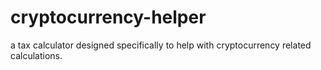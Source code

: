 # cryptocurrency-helper
a tax calculator designed specifically to help with cryptocurrency related calculations.
